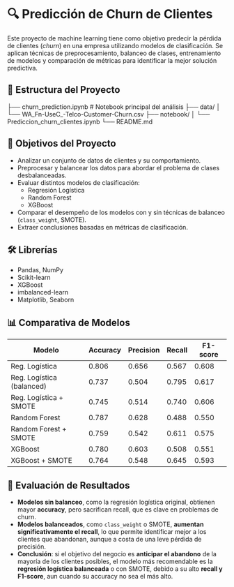 # 🔍 Predicción de Churn de Clientes

Este proyecto de machine learning tiene como objetivo predecir la pérdida de clientes (*churn*) en una empresa utilizando modelos de clasificación. Se aplican técnicas de preprocesamiento, balanceo de clases, entrenamiento de modelos y comparación de métricas para identificar la mejor solución predictiva.


## 📁 Estructura del Proyecto
├── churn_prediction.ipynb # Notebook principal del análisis
├── data/
│ └── WA_Fn-UseC_-Telco-Customer-Churn.csv 
├── notebook/
│ └── Prediccion_churn_clientes.ipynb 
└── README.md 


## 🧠 Objetivos del Proyecto

- Analizar un conjunto de datos de clientes y su comportamiento.
- Preprocesar y balancear los datos para abordar el problema de clases desbalanceadas.
- Evaluar distintos modelos de clasificación:
  - Regresión Logística
  - Random Forest
  - XGBoost
- Comparar el desempeño de los modelos con y sin técnicas de balanceo (`class_weight`, SMOTE).
- Extraer conclusiones basadas en métricas de clasificación.



## 🛠️ Librerías

- Pandas, NumPy
- Scikit-learn
- XGBoost
- imbalanced-learn
- Matplotlib, Seaborn



## 📊 Comparativa de Modelos

| Modelo                       | Accuracy | Precision | Recall | F1-score |
|-----------------------------|----------|-----------|--------|----------|
| Reg. Logística              | 0.806    | 0.656     | 0.567  | 0.608    |
| Reg. Logística (balanced)   | 0.737    | 0.504     | 0.795  | 0.617    |
| Reg. Logística + SMOTE      | 0.745    | 0.514     | 0.740  | 0.606    |
| Random Forest               | 0.787    | 0.628     | 0.488  | 0.550    |
| Random Forest + SMOTE       | 0.759    | 0.542     | 0.611  | 0.575    |
| XGBoost                     | 0.780    | 0.603     | 0.508  | 0.551    |
| XGBoost + SMOTE             | 0.764    | 0.548     | 0.645  | 0.593    |


## 🔎 Evaluación de Resultados

- **Modelos sin balanceo**, como la regresión logística original, obtienen mayor **accuracy**, pero sacrifican recall, que es clave en problemas de churn.
- **Modelos balanceados**, como `class_weight` o SMOTE, **aumentan significativamente el recall**, lo que permite identificar mejor a los clientes que abandonan, aunque a costa de una leve pérdida de precisión.
- **Conclusión**: si el objetivo del negocio es **anticipar el abandono** de la mayoría de los clientes posibles, el modelo más recomendable es la **regresión logística balanceada** o con SMOTE, debido a su alto **recall y F1-score**, aun cuando su accuracy no sea el más alto.


